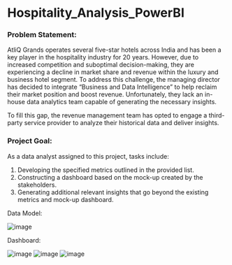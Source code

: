 # Hospitality_Analysis_PowerBI

### Problem Statement:

AtliQ Grands operates several five-star hotels across India and has been a key player in the hospitality industry for 20 years. However, due to increased competition and suboptimal decision-making, they are experiencing a decline in market share and revenue within the luxury and business hotel segment. To address this challenge, the managing director has decided to integrate “Business and Data Intelligence” to help reclaim their market position and boost revenue. Unfortunately, they lack an in-house data analytics team capable of generating the necessary insights.

To fill this gap, the revenue management team has opted to engage a third-party service provider to analyze their historical data and deliver insights.

### Project Goal:

As a data analyst assigned to this project, tasks include:

1. Developing the specified metrics outlined in the provided list.
2. Constructing a dashboard based on the mock-up created by the stakeholders.
3. Generating additional relevant insights that go beyond the existing metrics and mock-up dashboard.

Data Model:

![image](https://github.com/user-attachments/assets/a57f64bc-6f03-4894-b3ba-67aa9fd9d2c8)

Dashboard:

![image](https://github.com/user-attachments/assets/06af90f0-8fd9-4b09-8ef2-922c8f3b23a8)
![image](https://github.com/user-attachments/assets/6b68ed78-da57-462a-8fe4-a13b822dbd7e)
![image](https://github.com/user-attachments/assets/6b7417ff-acf7-43fb-9c8b-52567eccb11f)

